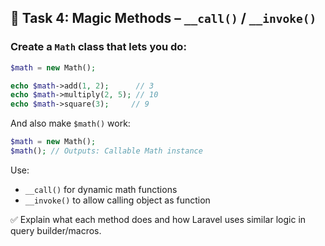## 🧩 Task 4: Magic Methods – `__call()` / `__invoke()`

### Create a `Math` class that lets you do:

```php
$math = new Math();

echo $math->add(1, 2);      // 3  
echo $math->multiply(2, 5); // 10  
echo $math->square(3);     // 9  
```

And also make `$math()` work:
```php
$math = new Math();
$math(); // Outputs: Callable Math instance
```

Use:
- `__call()` for dynamic math functions  
- `__invoke()` to allow calling object as function  

✅ Explain what each method does and how Laravel uses similar logic in query builder/macros.

